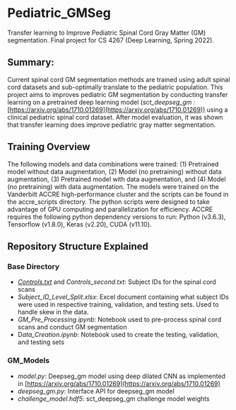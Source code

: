 # Pediatric_GMSeg

Transfer learning to Improve Pediatric Spinal Cord Gray Matter (GM) segmentation. Final project for CS 4267 (Deep Learning, Spring 2022). 

## Summary:

Current spinal cord GM segmentation methods are trained using adult spinal cord datasets and sub-optimally translate to the pediatric population. This project aims to improves pediatric GM segmentation by conducting transfer learning on a pretrained deep learning model (*sct_deepseg_gm :* [https://arxiv.org/abs/1710.01269](https://arxiv.org/abs/1710.01269)) using a clinical pediatric spinal cord dataset. After model evaluation, it was shown that transfer learning does improve pediatric gray matter segmentation.

## Training Overview

The following models and data combinations were trained: (1) Pretrained model without data augmentation, (2) Model (no pretraining) without data augmentation, (3)  Pretrained model with data augmentation, and (4) Model (no pretraining) with data augmentation. The models were trained on the Vanderbilt ACCRE high-performance cluster and the scripts can be found in the accre_scripts directory. The python scripts were designed to take advantage of GPU computing and parallelization for efficiency. ACCRE requires the following python dependency versions to run: Python (v3.6.3), Tensorflow (v1.8.0), Keras (v2.20), CUDA (v11.10).

## Repository Structure Explained

### Base Directory

- [*Controls.txt*](Controls.txt) and *Controls_second.txt*: Subject IDs for the spinal cord scans
- *Subject_ID_Level_Split.xlsx*: Excel document containing what subject IDs were used in respective training, validation, and testing sets. Used to handle skew in the data.
- *GM_Pre_Processing.ipynb*: Notebook used to pre-process spinal cord scans and conduct GM segmentation
- D*ata_Creation.ipynb*: Notebook used to create the testing, validation, and testing sets

### GM_Models

- *model.py*: Deepseg_gm model using deep dilated CNN as implemented in [https://arxiv.org/abs/1710.01269](https://arxiv.org/abs/1710.01269)
- *deepseg_gm.py*: Interface API for deepseg_gm model
- *challenge_model.hdf5*: sct_deepseg_gm challenge model weights